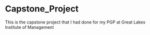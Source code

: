 # Capstone_Project
This is the capstone project that I had done for my PGP at Great Lakes Institute of Management 
